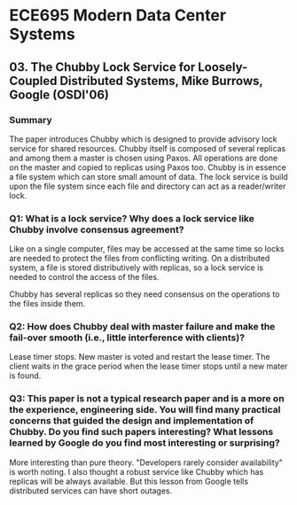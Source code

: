 
# ECE695 Modern Data Center Systems

## 03. The Chubby Lock Service for Loosely-Coupled Distributed Systems, Mike Burrows, Google (OSDI'06) 

### Summary

The paper introduces Chubby which is designed to provide advisory lock service for shared resources. Chubby itself is composed of several replicas and among them a master is chosen using Paxos. All operations are done on the master and copied to replicas using Paxos too. 
Chubby is in essence a file system which can store small amount of data. The lock service is build upon the file system since each file and directory can act as a reader/writer lock.

### Q1: What is a lock service? Why does a lock service like Chubby involve consensus agreement?

Like on a single computer, files may be accessed at the same time so locks are needed to protect the files from conflicting writing. On a distributed system, a file is stored distributively with replicas, so a lock service is needed to control the access of the files.

Chubby has several replicas so they need consensus on the operations to the files inside them.

### Q2: How does Chubby deal with master failure and make the fail-over smooth (i.e., little interference with clients)?

Lease timer stops. 
New master is voted and restart the lease timer. 
The client waits in the grace period when the lease timer stops until a new mater is found.

 
### Q3: This paper is not a typical research paper and is a more on the experience, engineering side. You will find many practical concerns that guided the design and implementation of Chubby. Do you find such papers interesting? What lessons learned by Google do you find most interesting or surprising?

More interesting than pure theory.
"Developers rarely consider availability" is worth noting. I also thought a robust service like Chubby which has replicas will be always available. But this lesson from Google tells distributed services can have short outages.